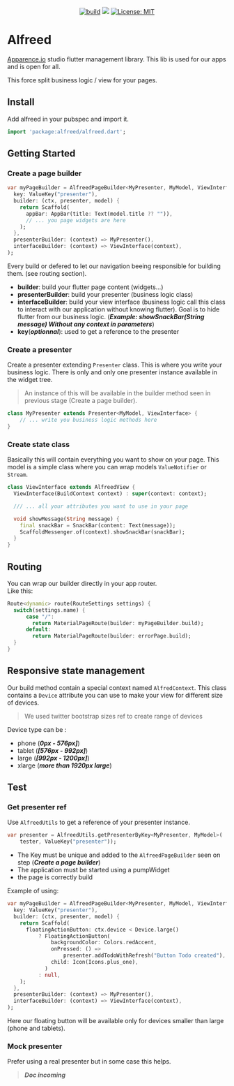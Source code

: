 <p align="center">
<a href="https://github.com/felangel/bloc/actions"><img src="https://github.com/felangel/bloc/workflows/build/badge.svg" alt="build"></a>
<a href="https://codecov.io/gh/Apparence-io/alfreed"><img src="https://codecov.io/gh/Apparence-io/alfreed/branch/master/graph/badge.svg?token=WYSESJJY0P"/></a>
<a href="https://opensource.org/licenses/MIT"><img src="https://img.shields.io/badge/license-MIT-purple.svg" alt="License: MIT"></a>
</p>

# Alfreed
[Apparence.io](https://apparence.io) studio flutter management library.
This lib is used for our apps and is open for all. 

This force split business logic / view for your pages. 


## Install
Add alfreed in your pubspec and import it. 
```dart
import 'package:alfreed/alfreed.dart';
```

## Getting Started

### Create a page builder
```dart
var myPageBuilder = AlfreedPageBuilder<MyPresenter, MyModel, ViewInterface>(
  key: ValueKey("presenter"),
  builder: (ctx, presenter, model) {
    return Scaffold(
      appBar: AppBar(title: Text(model.title ?? "")),
      // ... you page widgets are here
    );
  },
  presenterBuilder: (context) => MyPresenter(),
  interfaceBuilder: (context) => ViewInterface(context),
);
```

Every build or defered to let our navigation beeing responsible for building them. (see routing section).

* **builder**: build your flutter page content (widgets...)
* **presenterBuilder**: build your presenter (business logic class)
* **interfaceBuilder**: build your view interface (business logic call this class to interact with our application without knowing flutter). Goal is to hide flutter from our business logic. (***Example: showSnackBar(String message) Without any context in parameters***)
* **key**(***optionnal***): used to get a reference to the presenter

### Create a presenter 
Create a presenter extending ```Presenter``` class. 
This is where you write your business logic. 
There is only and only one presenter instance available in the widget tree. 

>An instance of this will be available in the builder method seen in previous stage (Create a page builder). 

```dart
class MyPresenter extends Presenter<MyModel, ViewInterface> {
    // ... write you business logic methods here
}
```

### Create state class
Basically this will contain everything you want to show on your page. This model is a simple class where you can wrap models ```ValueNotifier``` or ```Stream```.

```dart
class ViewInterface extends AlfreedView {
  ViewInterface(BuildContext context) : super(context: context);

  /// ... all your attributes you want to use in your page

  void showMessage(String message) {
    final snackBar = SnackBar(content: Text(message));
    ScaffoldMessenger.of(context).showSnackBar(snackBar);
  }
}
```

## Routing

You can wrap our builder directly in your app router. 
<br/>Like this:

```dart
Route<dynamic> route(RouteSettings settings) {
  switch(settings.name) {
      case "/":
        return MaterialPageRoute(builder: myPageBuilder.build);
      default:  
        return MaterialPageRoute(builder: errorPage.build);
  }
}
```

## Responsive state management
Our build method contain a special context named ```AlfredContext```. 
This class contains a ```Device``` attribute you can use to make your view for different size of devices. 
> We used twitter bootstrap sizes ref to create range of devices

Device type can be :
* phone (***0px - 576px]***)
* tablet (***[576px - 992px]***)
* large (***[992px - 1200px]***)
* xlarge (***more than 1920px large***)


## Test

### Get presenter ref
Use ```AlfreedUtils``` to get a reference of your presenter instance. 
```dart
var presenter = AlfreedUtils.getPresenterByKey<MyPresenter, MyModel>(
    tester, ValueKey("presenter"));
```

* The Key must be unique and added to the ```AlfreedPageBuilder``` seen on step (***Create a page builder***)
* The application must be started using a pumpWidget
* the page is correctly build

Example of using: 
```dart
var myPageBuilder = AlfreedPageBuilder<MyPresenter, MyModel, ViewInterface>(
  key: ValueKey("presenter"),
  builder: (ctx, presenter, model) {
    return Scaffold(
      floatingActionButton: ctx.device < Device.large()
          ? FloatingActionButton(
              backgroundColor: Colors.redAccent,
              onPressed: () =>
                  presenter.addTodoWithRefresh("Button Todo created"),
              child: Icon(Icons.plus_one),
            )
          : null,
    );
  },
  presenterBuilder: (context) => MyPresenter(),
  interfaceBuilder: (context) => ViewInterface(context),
);
```
Here our floating button will be available only for devices smaller than large (phone and tablets).

### Mock presenter
Prefer using a real presenter but in some case this helps. 

> ***Doc incoming***
